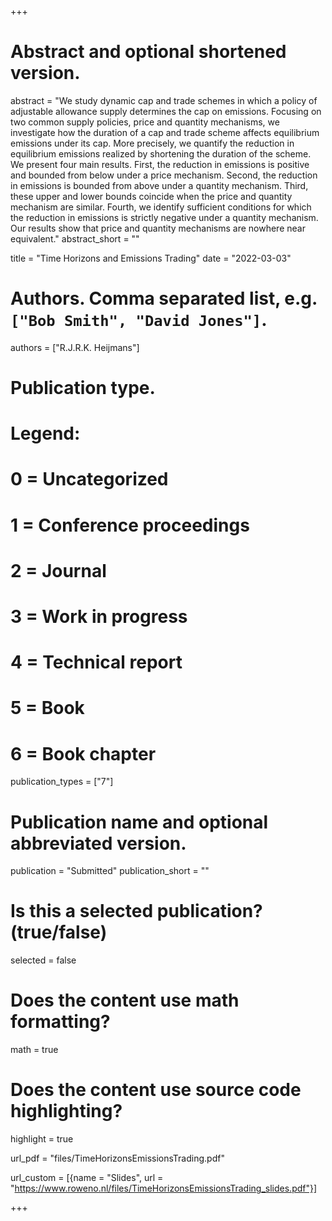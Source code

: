 +++
# Abstract and optional shortened version.
abstract = "We study dynamic cap and trade schemes in which a policy of adjustable allowance supply determines the cap on emissions. Focusing on two common supply policies, price and quantity mechanisms, we investigate how the duration of a cap and trade scheme affects equilibrium emissions under its cap. More precisely, we quantify the reduction in equilibrium emissions realized by shortening the duration of the scheme. We present four main results. First, the reduction in emissions is positive and bounded from below under a price mechanism. Second, the reduction in emissions is bounded from above under a quantity mechanism. Third, these upper and lower bounds coincide when the price and quantity mechanism are similar. Fourth, we identify sufficient conditions for which the reduction in emissions is strictly negative under a quantity mechanism. Our results show that price and quantity mechanisms are nowhere near equivalent."
abstract_short = ""

title = "Time Horizons and Emissions Trading"
date = "2022-03-03"

# Authors. Comma separated list, e.g. `["Bob Smith", "David Jones"]`.
authors = ["R.J.R.K. Heijmans"]

# Publication type.
# Legend:
# 0 = Uncategorized
# 1 = Conference proceedings
# 2 = Journal
# 3 = Work in progress
# 4 = Technical report
# 5 = Book
# 6 = Book chapter
publication_types = ["7"]

# Publication name and optional abbreviated version.
publication = "Submitted"
publication_short = ""

# Is this a selected publication? (true/false)
selected = false


# Does the content use math formatting?
math = true

# Does the content use source code highlighting?
highlight = true

url_pdf = "files/TimeHorizonsEmissionsTrading.pdf"

url_custom = [{name = "Slides", url = "https://www.roweno.nl/files/TimeHorizonsEmissionsTrading_slides.pdf"}]



+++
